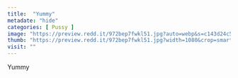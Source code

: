 ```yaml
---
title:  "Yummy"
metadate: "hide"
categories: [ Pussy ]
image: "https://preview.redd.it/972bep7fwkl51.jpg?auto=webp&s=c143d24c511d71d46eef1eec5ad2ebcdcde04ed1"
thumb: "https://preview.redd.it/972bep7fwkl51.jpg?width=1080&crop=smart&auto=webp&s=8550fed5592ef0b3c7f50a96c3933993dced1401"
visit: ""
---
```

Yummy
